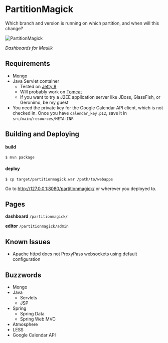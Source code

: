 PartitionMagick
===============

Which branch and version is running on which partition, and when will this change?

![PartitionMagick](http://aldaviva.com/portfolio/artwork/partitionmagick.png)

*Dashboards for Maulik*

## Requirements

* [Mongo](http://www.mongodb.org/downloads)
* Java Servlet container
	* Tested on [Jetty 8](http://central.maven.org/maven2/org/mortbay/jetty/dist/jetty-deb/8.1.12.v20130726/)
	* Will probably work on [Tomcat](http://tomcat.apache.org/)
	* If you want to try a J2EE application server like JBoss, GlassFish, or Geronimo, be my guest
* You need the private key for the Google Calendar API client, which is not checked in. Once you have `calendar_key.p12`, save it in `src/main/resources/META-INF`.

## Building and Deploying

#### build

	$ mvn package

#### deploy

	$ cp target/partitionmagick.war /path/to/webapps
	
Go to http://127.0.0.1:8080/partitionmagick/ or wherever you deployed to.

## Pages

**dashboard** `/partitionmagick/`

**editor** `/partitionmagick/admin`

## Known Issues

* Apache httpd does not ProxyPass websockets using default configuration

## Buzzwords

* Mongo
* Java
	* Servlets
	* JSP
* Spring
	* Spring Data
	* Spring Web MVC
* Atmosphere
* LESS
* Google Calendar API
